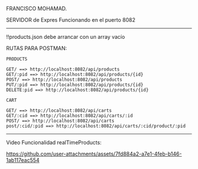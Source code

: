 FRANCISCO MOHAMAD.

SERVIDOR de Expres Funcionando en el puerto 8082

------------------------------------------------------

!!products.json debe arrancar con un array vacío

RUTAS PARA POSTMAN:
```
PRODUCTS

GET/ ==> http://localhost:8082/api/products
GET/:pid ==> http://localhost:8082/api/products/{id}
POST/ ==> http://localhost:8082/api/products
PUT/:pid ==> http://localhost:8082/api/products/{id}
DELETE:pid ==> http://localhost:8082/api/products/{id}

CART

GET/ ==> http://localhost:8082/api/carts
GET/:cid ==> http://localhost:8082/api/carts/:id
POST/ ==> http://localhost:8082/api/carts
post/:cid/:pid ==> http://localhost:8082/api/carts/:cid/product/:pid

```
------------------------------------------------------
Video Funcionalidad realTimeProducts:

https://github.com/user-attachments/assets/7fd884a2-a7e1-4feb-b146-1ab117eac554

